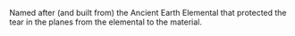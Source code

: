 Named after (and built from) the Ancient Earth Elemental that protected the tear in the planes from the elemental to the material.